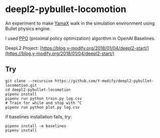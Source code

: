 # deepl2-pybullet-locomotion

An experiment to make [YamaX](https://y-modify.org/yamax) walk in the simulation environment using Bullet physics engine.

I used [PPO](https://arxiv.org/abs/1707.06347) (proximal policy optimization) algorithm in OpenAI Baselines.

DeepL2 Project: [https://blog.y-modify.org/2018/01/04/deepl2-start/](https://blog.y-modify.org/2018/01/04/deepl2-start/)

## Try

```
git clone --recursive https://github.com/Y-modify/deepl2-pybullet-locomotion.git
cd deepl2-pybullet-locomotion
pipenv install
pipenv run python train.py log.csv
# Train for while and stop with ^C
pipenv run python plot.py log.csv
```

if baselines installation fails, try:

```
pipenv install -e baselines
pipenv install
```
